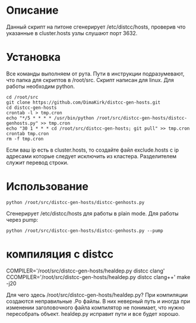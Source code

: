 # Описание
Данный скрипт на питоне сгенерирует /etc/distcc/hosts, проверив что указанные в cluster.hosts узлы слушают порт 3632.
# Установка
Все команды выполняем от рута. Пути в инструкции подразумевают, что папка для скриптов в /root/src. Скрипт написан для linux. Для работы необходим python.
```
cd /root/src
git clone https://github.com/DimaKirk/distcc-gen-hosts.git
cd distcc-gen-hosts
crontab -l > tmp.cron
echo "*/5 * * * * /usr/bin/python /root/src/distcc-gen-hosts/distcc-genhosts.py" >> tmp.cron
echo "30 1 * * * cd /root/src/distcc-gen-hosts; git pull" >> tmp.cron
crontab tmp.cron
rm -f tmp.cron
```

Если ваш ip есть в cluster.hosts, то создайте файл exclude.hosts с ip адресами которые следует исключить из кластера. Разделителем служит перевод строки.

# Использование
```
python /root/src/distcc-gen-hosts/distcc-genhosts.py
```
Сгенерирует /etc/distcc/hosts для работы в plain mode. Для работы через pump:
```
python /root/src/distcc-gen-hosts/distcc-genhosts.py --pump
```
# компиляция с distcc

COMPILER='/root/src/distcc-gen-hosts/healdep.py distcc clang' CCOMPILER='/root/src/distcc-gen-hosts/healdep.py distcc clang++' make -j20

Для чего здесь /root/src/distcc-gen-hosts/healdep.py? При компиляции создаются неправильные .Po файлы. В них неверный путь и иногда при изменении заголовочного файла компилятор не понимает, что нужно пересобрать объект. healdep.py исправит пути и все будет хорошо.
